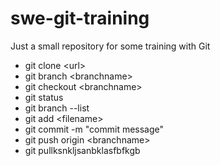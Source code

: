 # swe-git-training
Just a small repository for some training with Git

- git clone \<url\>
- git branch \<branchname\>
- git checkout \<branchname\>
- git status
- git branch --list
- git add \<filename\>
- git commit -m "commit message"
- git push origin \<branchname\>
- git pullksnkljsanbklasfbfkgb
